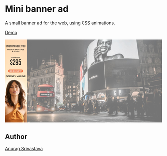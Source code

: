 # Mini banner ad

A small banner ad for the web, using CSS animations.

[Demo](https://envisagecyberart.in/projects/applications/ad/)

![Screenshot](Screenshot.jpg?raw=true)

## Author
[Anurag Srivastava](https://www.envisagecyberart.in)

